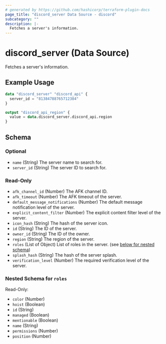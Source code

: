```yaml
---
# generated by https://github.com/hashicorp/terraform-plugin-docs
page_title: "discord_server Data Source - discord"
subcategory: ""
description: |-
  Fetches a server's information.
---
```


# discord_server (Data Source)

Fetches a server's information.

## Example Usage

```terraform
data "discord_server" "discord_api" {
  server_id = "81384788765712384"
}

output "discord_api_region" {
  value = data.discord_server.discord_api.region
}
```

<!-- schema generated by tfplugindocs -->
## Schema

### Optional

- `name` (String) The server name to search for.
- `server_id` (String) The server ID to search for.

### Read-Only

- `afk_channel_id` (Number) The AFK channel ID.
- `afk_timeout` (Number) The AFK timeout of the server.
- `default_message_notifications` (Number) The default message notification level of the server.
- `explicit_content_filter` (Number) The explicit content filter level of the server.
- `icon_hash` (String) The hash of the server icon.
- `id` (String) The ID of the server.
- `owner_id` (String) The ID of the owner.
- `region` (String) The region of the server.
- `roles` (List of Object) List of roles in the server. (see [below for nested schema](#nestedatt--roles))
- `splash_hash` (String) The hash of the server splash.
- `verification_level` (Number) The required verification level of the server.

<a id="nestedatt--roles"></a>
### Nested Schema for `roles`

Read-Only:

- `color` (Number)
- `hoist` (Boolean)
- `id` (String)
- `managed` (Boolean)
- `mentionable` (Boolean)
- `name` (String)
- `permissions` (Number)
- `position` (Number)
